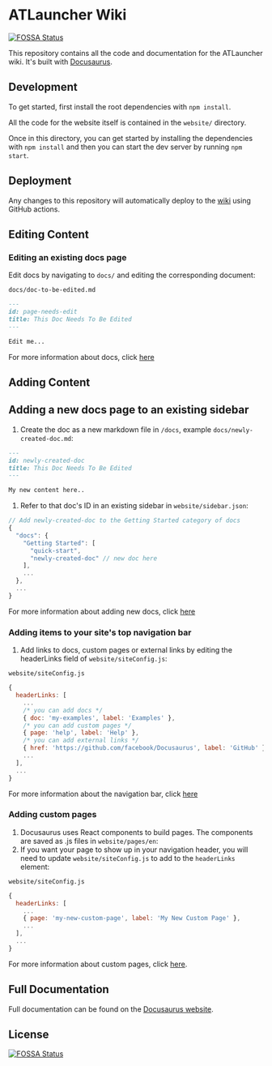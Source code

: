 # ATLauncher Wiki
[![FOSSA Status](https://app.fossa.io/api/projects/git%2Bgithub.com%2FATLauncher%2Fwiki.svg?type=shield)](https://app.fossa.io/projects/git%2Bgithub.com%2FATLauncher%2Fwiki?ref=badge_shield)


This repository contains all the code and documentation for the ATLauncher wiki. It's built
with [Docusaurus](https://docusaurus.io/).

## Development

To get started, first install the root dependencies with `npm install`.

All the code for the website itself is contained in the `website/` directory.

Once in this directory, you can get started by installing the dependencies with `npm install` and
then you can start the dev server by running `npm start`.

## Deployment

Any changes to this repository will automatically deploy to the [wiki](https://wiki.atlauncher.com)
using GitHub actions.

## Editing Content

### Editing an existing docs page

Edit docs by navigating to `docs/` and editing the corresponding document:

`docs/doc-to-be-edited.md`

```markdown
---
id: page-needs-edit
title: This Doc Needs To Be Edited
---

Edit me...
```

For more information about docs, click [here](https://docusaurus.io/docs/en/navigation)

## Adding Content

## Adding a new docs page to an existing sidebar

1. Create the doc as a new markdown file in `/docs`, example `docs/newly-created-doc.md`:

```md
---
id: newly-created-doc
title: This Doc Needs To Be Edited
---

My new content here..
```

1. Refer to that doc's ID in an existing sidebar in `website/sidebar.json`:

```javascript
// Add newly-created-doc to the Getting Started category of docs
{
  "docs": {
    "Getting Started": [
      "quick-start",
      "newly-created-doc" // new doc here
    ],
    ...
  },
  ...
}
```

For more information about adding new docs, click [here](https://docusaurus.io/docs/en/navigation)

### Adding items to your site's top navigation bar

1. Add links to docs, custom pages or external links by editing the headerLinks field of `website/siteConfig.js`:

`website/siteConfig.js`

```javascript
{
  headerLinks: [
    ...
    /* you can add docs */
    { doc: 'my-examples', label: 'Examples' },
    /* you can add custom pages */
    { page: 'help', label: 'Help' },
    /* you can add external links */
    { href: 'https://github.com/facebook/Docusaurus', label: 'GitHub' },
    ...
  ],
  ...
}
```

For more information about the navigation bar, click [here](https://docusaurus.io/docs/en/navigation)

### Adding custom pages

1. Docusaurus uses React components to build pages. The components are saved as .js files in `website/pages/en`:
1. If you want your page to show up in your navigation header, you will need to update `website/siteConfig.js` to add to the `headerLinks` element:

`website/siteConfig.js`

```javascript
{
  headerLinks: [
    ...
    { page: 'my-new-custom-page', label: 'My New Custom Page' },
    ...
  ],
  ...
}
```

For more information about custom pages, click [here](https://docusaurus.io/docs/en/custom-pages).

## Full Documentation

Full documentation can be found on the [Docusaurus website](https://docusaurus.io/).


## License
[![FOSSA Status](https://app.fossa.io/api/projects/git%2Bgithub.com%2FATLauncher%2Fwiki.svg?type=large)](https://app.fossa.io/projects/git%2Bgithub.com%2FATLauncher%2Fwiki?ref=badge_large)